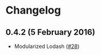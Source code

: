 # Changelog

## 0.4.2 (5 February 2016)

- Modularized Lodash ([#28](https://github.com/casesandberg/reactcss/issues/28))
